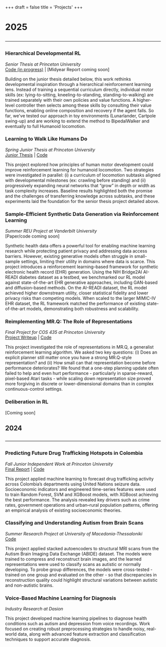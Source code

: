 +++
draft = false
title = 'Projects'
+++

# 2025 
<hr style="border: 0; border-top: 1px solid #ddd; margin: 2em 0;">

### Hierarchical Developmental RL  
*Senior Thesis at Princeton University*  
[Code (in progress)](https://github.com/natalia-espinosadice/hierarchical-developmental-locomotion) | [Midyear Report coming soon]

Building on the junior thesis detailed below, this work rethinks developmental inspiration through a hierarchical reinforcement learning lens. Instead of training a sequential curriculum directly, individual motor skills (ex: lying-to-sitting, kneeling-to-standing, standing-to-walking) are trained separately with their own policies and value functions. A higher-level controller then selects among these skills by consulting their value functions, enabling online composition and recovery if the agent falls. So far, we've tested our approach in toy environments (Lunarlander, Cartpole swing-up) and are working to extend the method to BipedalWalker and eventually to full Humanoid locomotion. 

### Learning to Walk Like Humans Do
*Spring Junior Thesis at Princeton University*  
[Junior Thesis](/juniorthesis_spring25.pdf) | [Code](https://github.com/natalia-espinosadice/learning-to-walk-rl)

This project explored how principles of human motor development could improve reinforcement learning for humanoid locomotion. Two strategies were investigated in parallel: (i) a curriculum of locomotion subtasks aligned with developmental milestones (ex: crawling before standing) and (ii) progressively expanding neural networks that “grow” in depth or width as task complexity increases. Baseline results highlighted both the promise and the challenges of transferring knowledge across subtasks, and these experiments laid the foundation for the senior thesis project detailed above. 

### Sample-Efficient Synthetic Data Generation via Reinforcement Learning 
*Summer REU Project at Vanderbilt University*  
[Paper/code coming soon]  

Synthetic health data offers a powerful tool for enabling machine learning research while protecting patient privacy and addressing data access barriers. However, existing generative models often struggle in small-sample settings, limiting their utility in domains where data is scarce. This project introduces a reinforcement learning–based framework for synthetic electronic health record (EHR) generation. Using the NIH Bridge2AI AI-READI diabetes dataset as a testbed, we benchmarked our RL model against state-of-the-art EHR generative approaches, including GAN-based and diffusion-based methods. On the AI-READI dataset, the RL model achieved higher downstream utility, closer statistical fidelity and lower privacy risks than competing models. When scaled to the larger MIMIC-IV EHR dataset, the RL framework matched the performance of existing state-of-the-art models, demonstrating both robustness and scalability.


### Reimplementing MR.Q: The Role of Representations 
*Final Project for COS 435 at Princeton University*  
[Project Writeup](/COS435_Final_Paper.pdf) | [Code](https://github.com/natalia-espinosadice/COS-435-RL-MrQ)  

This project investigated the role of representations in MR.Q, a generalist reinforcement learning algorithm. We asked two key questions: (i) Does an explicit planner still matter once you have a strong MR.Q-style representation? and (ii) How small can that representation become before performance deteriorates? We found that a one-step planning update often failed to help and even hurt performance - particularly in sparse-reward, pixel-based Atari tasks - while scaling down representation size proved more forgiving in discrete or lower-dimensional domains than in complex continuous-control settings. 

### Deliberation in RL 
[Coming soon]

## 2024 
<hr style="border: 0; border-top: 1px solid #ddd; margin: 2em 0;">

### Predicting Future Drug Trafficking Hotspots in Colombia 
*Fall Junior Independent Work at Princeton University*  
[Final Report](/iw_fall24.pdf) | [Code](https://github.com/natalia-espinosadice/predicting-drug-trafficking-hotspots)  

This project applied machine learning to forecast drug trafficking activity across Colombia’s departments using United Nations seizure data. Socioeconomic indicators and engineered time-series features were used to train Random Forest, SVM and XGBoost models, with XGBoost achieving the best performance. The analysis revealed key drivers such as crime rates, government operations and urban–rural population patterns, offering an empirical analysis of existing socioeconomic theories.

### Classifying and Understanding Autism from Brain Scans
*Summer Research Project at University of Macedonia-Thessaloniki*  
[Code](https://github.com/natalia-espinosadice/brainscan-autoencoder)  

This project applied stacked autoencoders to structural MRI scans from the Autism Brain Imaging Data Exchange (ABIDE) dataset. The models were trained to compress and reconstruct brain images, and the learned representations were used to classify scans as autistic or normally developing. To probe group differences, the models were cross-tested - trained on one group and evaluated on the other - so that discrepancies in reconstruction quality could highlight structural variations between autistic and non-autistic brains.


### Voice-Based Machine Learning for Diagnosis
*Industry Research at Dasion*  

This project developed machine learning pipelines to diagnose health conditions such as autism and depression from voice recordings. Work focused on creating robust preprocessing strategies to handle noisy, real-world data, along with advanced feature extraction and classification techniques to support accurate diagnosis. 


